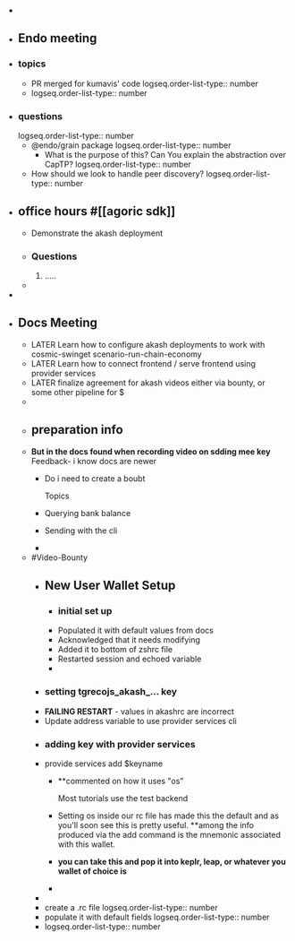-
- ## Endo meeting
- ### topics
	- PR merged for kumavis' code
	  logseq.order-list-type:: number
	- logseq.order-list-type:: number
- ### questions
  logseq.order-list-type:: number
	- @endo/grain package
	  logseq.order-list-type:: number
		- What is the purpose of this? Can You explain the abstraction over CapTP?
		  logseq.order-list-type:: number
	- How should we look to handle peer discovery?
	  logseq.order-list-type:: number
- ## office hours #[[agoric sdk]]
	- Demonstrate the akash deployment
	- ### Questions
	  
	  1. .....
	-
-
- ## Docs Meeting
	- LATER Learn how to configure akash deployments to work with cosmic-swinget scenario-run-chain-economy
	- LATER Learn how to connect frontend / serve frontend using provider services
	- LATER finalize agreement for akash videos either via bounty, or some other pipeline for $
	-
	- ## preparation info
	- **But in the docs found when recording video on sdding mee key**
	  Feedback- i know docs are newer
		- Do i need to create a boubt
		  
		  Topics
		- Querying bank balance
		- Sending with the cli
		-
	- #Video-Bounty
		- ## New User Wallet Setup
			- ### initial set up
			- Populated it with default values from docs
			- Acknowledged that it needs modifying
			- Added it to bottom of zshrc file
			- Restarted session and echoed variable
			-
		- ### setting tgrecojs_akash_... key
		- **FAILING RESTART** - values in akashrc are incorrect
		- Update address variable to use provider services cli
		- ### adding key with provider services
		- provide services add $keyname
			- **commented on how it uses "os"
			  
			  Most tutorials use the test backend
			- Setting os inside our rc file has made this the default and as you'll soon see this is pretty useful. **among the info produced via the add command  is the mnemonic associated with this wallet.
			- **you can take this and pop it into keplr, leap, or whatever you wallet of choice is**
			-
		-
		- create a .rc file
		  logseq.order-list-type:: number
		- populate it with default fields
		  logseq.order-list-type:: number
		- logseq.order-list-type:: number
